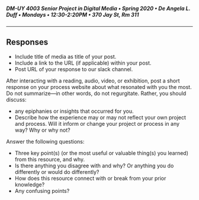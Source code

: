 ##### DM-UY 4003 Senior Project in Digital Media • Spring 2020 • De Angela L. Duff • Mondays • 12:30-2:20PM • 370 Jay St, Rm 311

---

## Responses  

* Include title of media as title of your post.
* Include a link to the URL (if applicable) within your post.
* Post URL of your response to our slack channel.

After interacting with a reading, audio, video, or exhibition, post a short response on your process website about what resonated with you the most. Do not summarize—in other words, do not regurgitate. Rather, you should discuss:
* any epiphanies or insights that occurred for you. 
* Describe how the experience may or may not reflect your own project and process. Will it inform or change your project or process in any way? Why or why not?

Answer the following questions:
* Three key point(s) (or the most useful or valuable thing(s) you learned) from this resource, and why.
* Is there anything you disagree with and why? Or anything you do differently or would do differently?
* How does this resource connect with or break from your prior knowledge? 
* Any confusing points?









